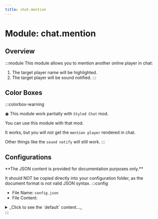 ```yaml
---
title: chat.mention
---
```



# Module: chat.mention

## Overview
:::module
This module allows you to mention another online player in chat:
1. The target player name will be highlighted.
2. The target player will be sound notified.
:::
## Color Boxes

:::colorbox-warning

◉ This module work partially with `Styled Chat` mod.

You can use this module with that mod.

It works, but you will not get the `mention player` rendered in chat.

Other things like the `sound notify` will still work.
:::

## Configurations
<Admonition type="warning" icon="" title="">
**The JSON content is provided for documentation purposes only.**

It should NOT be copied directly into your configuration folder, as the document format is not valid JSON syntax.
</Admonition>
:::config
- File Name: `config.json`
- File Content: 
<details>

<summary>_Click to see the `default` content..._</summary>

```json showLineNumbers title="config/fuji/modules/chat/mention/config.json"
{
  "mention_player": {
    "sound": "entity.experience_orb.pickup",
    "volume": 100.0,
    "pitch": 1.0,
    "repeat_count": 3,
    "interval_ms": 1000
  }
  /* The format used in `chat message` when a player is `mentioned`. */,
  "mention_format": "<aqua>@%s</aqua>"
}
```
</details>
:::
